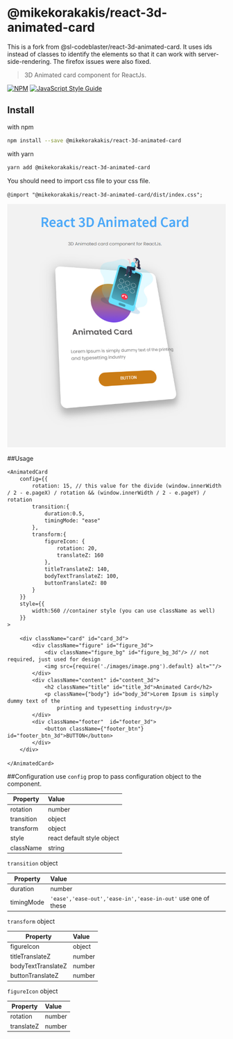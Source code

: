 # @mikekorakakis/react-3d-animated-card

This is a fork from @sl-codeblaster/react-3d-animated-card.
It uses ids instead of classes to identify the elements so that it can work with server-side-rendering.
The firefox issues were also fixed.
> 3D Animated card component for ReactJs.

[![NPM](https://img.shields.io/npm/v/@sl-codeblaster/react-3d-animated-card.svg)](https://www.npmjs.com/package/@sl-codeblaster/react-3d-animated-card) [![JavaScript Style Guide](https://img.shields.io/badge/code_style-standard-brightgreen.svg)](https://standardjs.com)

## Install

with npm
```bash
npm install --save @mikekorakakis/react-3d-animated-card
```

with yarn
```bash
yarn add @mikekorakakis/react-3d-animated-card
```
You should need to import css file to your css file.

`@import "@mikekorakakis/react-3d-animated-card/dist/index.css";`


![alt text](https://github.com/SL-CodeBlaster/react-3d-animated-card/blob/main/Screenshot.jpg?raw=true)

##Usage
```
<AnimatedCard
    config={{
        rotation: 15, // this value for the divide (window.innerWidth / 2 - e.pageX) / rotation && (window.innerWidth / 2 - e.pageY) / rotation
        transition:{
            duration:0.5,
            timingMode: "ease"
        },
        transform:{
            figureIcon: {
                rotation: 20,
                translateZ: 160
            },
            titleTranslateZ: 140,
            bodyTextTranslateZ: 100,
            buttonTranslateZ: 80
        }
    }}
    style={{
        width:560 //container style (you can use className as well)
    }}
>

    <div className="card" id="card_3d">
        <div className="figure" id="figure_3d">
            <div className="figure_bg" id="figure_bg_3d"/> // not required, just used for design
            <img src={require('./images/image.png').default} alt=""/>
        </div>
        <div className="content" id="content_3d">
            <h2 className="title" id="title_3d">Animated Card</h2>
            <p className={"body"} id="body_3d">Lorem Ipsum is simply dummy text of the
                printing and typesetting industry</p>
        </div>
        <div className="footer"  id="footer_3d">
            <button className={"footer_btn"} id="footer_btn_3d">BUTTON</button>
        </div>
    </div>

</AnimatedCard>
```

##Configuration
use `config` prop to pass configuration object to the component.

| Property      | Value         |
| ------------- |:--------------|
| rotation      | number        |
| transition    | object        |
| transform     | object        |
| style         | react default style object |
| className     | string        |

`transition` object

| Property      | Value         |
| ------------- |:--------------|
| duration      | number        |
| timingMode    | `'ease','ease-out','ease-in','ease-in-out'` use one of these|

`transform` object

| Property              | Value         |
| -------------         |:--------------|
| figureIcon            | object        |
| titleTranslateZ       | number        |
| bodyTextTranslateZ    | number        |
| buttonTranslateZ      | number        |

`figureIcon` object

| Property     | Value         |
| -------------|:--------------|
| rotation     | number        |
| translateZ   | number        |

